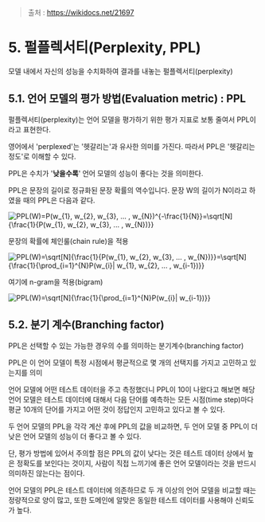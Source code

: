 > 출처 : https://wikidocs.net/21697



# 5. 펄플렉서티(Perplexity, PPL)

모델 내에서 자신의 성능을 수치화하여 결과를 내놓는 펄플렉서티(perplexity)



## 5.1. **언어 모델의 평가 방법(Evaluation metric) : PPL**

펄플렉서티(perplexity)는 언어 모델을 평가하기 위한 평가 지표로 보통 줄여서 PPL이 라고 표현한다.

영어에서 'perplexed'는 '헷갈리는'과 유사한 의미를 가진다. 따라서 PPL은 '헷갈리는 정도'로 이해할 수 있다.

PPL은 수치가 '**낮을수록**' 언어 모델의 성능이 좋다는 것을 의미한다.

PPL은 문장의 길이로 정규화된 문장 확률의 역수입니다. 문장 W의 길이가 N이라고 하였을 때의 PPL은 다음과 같다.

<img src="https://latex.codecogs.com/svg.image?PPL(W)=P(w_{1},&space;w_{2},&space;w_{3},&space;...&space;,&space;w_{N})^{-\frac{1}{N}}=\sqrt[N]{\frac{1}{P(w_{1},&space;w_{2},&space;w_{3},&space;...&space;,&space;w_{N})}}" title="PPL(W)=P(w_{1}, w_{2}, w_{3}, ... , w_{N})^{-\frac{1}{N}}=\sqrt[N]{\frac{1}{P(w_{1}, w_{2}, w_{3}, ... , w_{N})}}" />

문장의 확률에 체인룰(chain rule)을 적용

<img src="https://latex.codecogs.com/svg.image?PPL(W)=\sqrt[N]{\frac{1}{P(w_{1},&space;w_{2},&space;w_{3},&space;...&space;,&space;w_{N})}}=\sqrt[N]{\frac{1}{\prod_{i=1}^{N}P(w_{i}|&space;w_{1},&space;w_{2},&space;...&space;,&space;w_{i-1})}}" title="PPL(W)=\sqrt[N]{\frac{1}{P(w_{1}, w_{2}, w_{3}, ... , w_{N})}}=\sqrt[N]{\frac{1}{\prod_{i=1}^{N}P(w_{i}| w_{1}, w_{2}, ... , w_{i-1})}}" />

여기에 n-gram을 적용(bigram)

<img src="https://latex.codecogs.com/svg.image?PPL(W)=\sqrt[N]{\frac{1}{\prod_{i=1}^{N}P(w_{i}|&space;w_{i-1})}}" title="PPL(W)=\sqrt[N]{\frac{1}{\prod_{i=1}^{N}P(w_{i}| w_{i-1})}}" />


## 5.2. **분기 계수(Branching factor)**

PPL은 선택할 수 있는 가능한 경우의 수를 의미하는 분기계수(branching factor)

PPL은 이 언어 모델이 특정 시점에서 평균적으로 몇 개의 선택지를 가지고 고민하고 있는지를 의미

언어 모델에 어떤 테스트 데이터을 주고 측정했더니 PPL이 10이 나왔다고 해보면 해당 언어 모델은 테스트 데이터에 대해서 다음 단어를 예측하는 모든 시점(time step)마다 평균 10개의 단어를 가지고 어떤 것이 정답인지 고민하고 있다고 볼 수 있다.

두 언어 모델의 PPL을 각각 계산 후에 PPL의 값을 비교하면, 두 언어 모델 중 PPL이 더 낮은 언어 모델의 성능이 더 좋다고 볼 수 있다.

단, 평가 방법에 있어서 주의할 점은 PPL의 값이 낮다는 것은 테스트 데이터 상에서 높은 정확도를 보인다는 것이지, 사람이 직접 느끼기에 좋은 언어 모델이라는 것을 반드시 의미하진 않는다는 점이다.

 언어 모델의 PPL은 테스트 데이터에 의존하므로 두 개 이상의 언어 모델을 비교할 때는 정량적으로 양이 많고, 또한 도메인에 알맞은 동일한 테스트 데이터를 사용해야 신뢰도가 높다.
